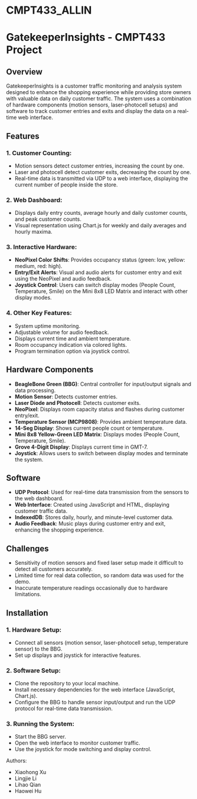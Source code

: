 # CMPT433_ALLIN
# GatekeeperInsights - CMPT433 Project

## Overview

GatekeeperInsights is a customer traffic monitoring and analysis system designed to enhance the shopping experience while providing store owners with valuable data on daily customer traffic. The system uses a combination of hardware components (motion sensors, laser-photocell setups) and software to track customer entries and exits and display the data on a real-time web interface.

## Features

### 1. Customer Counting:

- Motion sensors detect customer entries, increasing the count by one.
- Laser and photocell detect customer exits, decreasing the count by one.
- Real-time data is transmitted via UDP to a web interface, displaying the current number of people inside the store.

### 2. Web Dashboard:

- Displays daily entry counts, average hourly and daily customer counts, and peak customer counts.
- Visual representation using Chart.js for weekly and daily averages and hourly maxima.

### 3. Interactive Hardware:

- **NeoPixel Color Shifts**: Provides occupancy status (green: low, yellow: medium, red: high).
- **Entry/Exit Alerts**: Visual and audio alerts for customer entry and exit using the NeoPixel and audio feedback.
- **Joystick Control**: Users can switch display modes (People Count, Temperature, Smile) on the Mini 8x8 LED Matrix and interact with other display modes.

### 4. Other Key Features:

- System uptime monitoring.
- Adjustable volume for audio feedback.
- Displays current time and ambient temperature.
- Room occupancy indication via colored lights.
- Program termination option via joystick control.

## Hardware Components

- **BeagleBone Green (BBG)**: Central controller for input/output signals and data processing.
- **Motion Sensor**: Detects customer entries.
- **Laser Diode and Photocell**: Detects customer exits.
- **NeoPixel**: Displays room capacity status and flashes during customer entry/exit.
- **Temperature Sensor (MCP9808)**: Provides ambient temperature data.
- **14-Seg Display**: Shows current people count or temperature.
- **Mini 8x8 Yellow-Green LED Matrix**: Displays modes (People Count, Temperature, Smile).
- **Grove 4-Digit Display**: Displays current time in GMT-7.
- **Joystick**: Allows users to switch between display modes and terminate the system.

## Software

- **UDP Protocol**: Used for real-time data transmission from the sensors to the web dashboard.
- **Web Interface**: Created using JavaScript and HTML, displaying customer traffic data.
- **IndexedDB**: Stores daily, hourly, and minute-level customer data.
- **Audio Feedback**: Music plays during customer entry and exit, enhancing the shopping experience.

## Challenges

- Sensitivity of motion sensors and fixed laser setup made it difficult to detect all customers accurately.
- Limited time for real data collection, so random data was used for the demo.
- Inaccurate temperature readings occasionally due to hardware limitations.

## Installation

### 1. Hardware Setup:

- Connect all sensors (motion sensor, laser-photocell setup, temperature sensor) to the BBG.
- Set up displays and joystick for interactive features.

### 2. Software Setup:

- Clone the repository to your local machine.
- Install necessary dependencies for the web interface (JavaScript, Chart.js).
- Configure the BBG to handle sensor input/output and run the UDP protocol for real-time data transmission.

### 3. Running the System:

- Start the BBG server.
- Open the web interface to monitor customer traffic.
- Use the joystick for mode switching and display control.

Authors:
- Xiaohong Xu
- Lingjie Li
- Lihao Qian
- Haowei Hu
